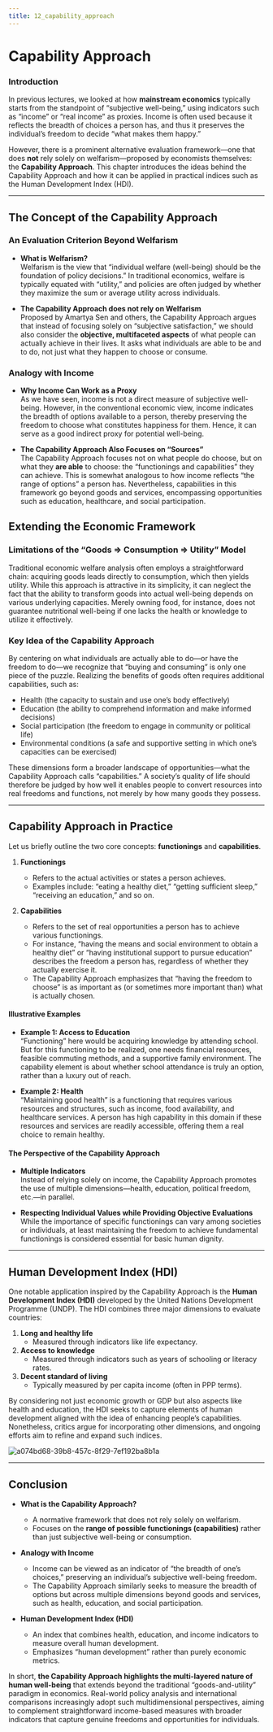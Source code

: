 ```yaml
---
title: 12_capability_approach
---
```


# Capability Approach

### Introduction
In previous lectures, we looked at how **mainstream economics** typically starts from the standpoint of “subjective well-being,” using indicators such as “income” or “real income” as proxies. Income is often used because it reflects the breadth of choices a person has, and thus it preserves the individual’s freedom to decide “what makes them happy.”

However, there is a prominent alternative evaluation framework—one that does **not** rely solely on welfarism—proposed by economists themselves: the **Capability Approach**. This chapter introduces the ideas behind the Capability Approach and how it can be applied in practical indices such as the Human Development Index (HDI).

---

## The Concept of the Capability Approach

### An Evaluation Criterion Beyond Welfarism
- **What is Welfarism?**  
  Welfarism is the view that “individual welfare (well-being) should be the foundation of policy decisions.” In traditional economics, welfare is typically equated with “utility,” and policies are often judged by whether they maximize the sum or average utility across individuals.

- **The Capability Approach does not rely on Welfarism**  
  Proposed by Amartya Sen and others, the Capability Approach argues that instead of focusing solely on “subjective satisfaction,” we should also consider the **objective, multifaceted aspects** of what people can actually achieve in their lives. It asks what individuals are able to be and to do, not just what they happen to choose or consume.

### Analogy with Income
- **Why Income Can Work as a Proxy**  
  As we have seen, income is not a direct measure of subjective well-being. However, in the conventional economic view, income indicates the breadth of options available to a person, thereby preserving the freedom to choose what constitutes happiness for them. Hence, it can serve as a good indirect proxy for potential well-being.

- **The Capability Approach Also Focuses on “Sources”**  
  The Capability Approach focuses not on what people do choose, but on what they **are able** to choose: the “functionings and capabilities” they can achieve. This is somewhat analogous to how income reflects “the range of options” a person has. Nevertheless, capabilities in this framework go beyond goods and services, encompassing opportunities such as education, healthcare, and social participation.

## Extending the Economic Framework
### Limitations of the “Goods ⇒ Consumption ⇒ Utility” Model
Traditional economic welfare analysis often employs a straightforward chain: acquiring goods leads directly to consumption, which then yields utility. While this approach is attractive in its simplicity, it can neglect the fact that the ability to transform goods into actual well-being depends on various underlying capacities. Merely owning food, for instance, does not guarantee nutritional well-being if one lacks the health or knowledge to utilize it effectively.

### Key Idea of the Capability Approach
By centering on what individuals are actually able to do—or have the freedom to do—we recognize that “buying and consuming” is only one piece of the puzzle. Realizing the benefits of goods often requires additional capabilities, such as:
  - Health (the capacity to sustain and use one’s body effectively)
  - Education (the ability to comprehend information and make informed decisions)
  - Social participation (the freedom to engage in community or political life)
  - Environmental conditions (a safe and supportive setting in which one’s capacities can be exercised)

These dimensions form a broader landscape of opportunities—what the Capability Approach calls “capabilities.” A society’s quality of life should therefore be judged by how well it enables people to convert resources into real freedoms and functions, not merely by how many goods they possess.

---

## Capability Approach in Practice

Let us briefly outline the two core concepts: **functionings** and **capabilities**.

1. **Functionings**  
   - Refers to the actual activities or states a person achieves.  
   - Examples include: “eating a healthy diet,” “getting sufficient sleep,” “receiving an education,” and so on.

2. **Capabilities**  
   - Refers to the set of real opportunities a person has to achieve various functionings.  
   - For instance, “having the means and social environment to obtain a healthy diet” or “having institutional support to pursue education” describes the freedom a person has, regardless of whether they actually exercise it.  
   - The Capability Approach emphasizes that “having the freedom to choose” is as important as (or sometimes more important than) what is actually chosen.

#### Illustrative Examples
- **Example 1: Access to Education**  
  “Functioning” here would be acquiring knowledge by attending school. But for this functioning to be realized, one needs financial resources, feasible commuting methods, and a supportive family environment. The capability element is about whether school attendance is truly an option, rather than a luxury out of reach.

- **Example 2: Health**  
  “Maintaining good health” is a functioning that requires various resources and structures, such as income, food availability, and healthcare services. A person has high capability in this domain if these resources and services are readily accessible, offering them a real choice to remain healthy.

#### The Perspective of the Capability Approach
- **Multiple Indicators**  
  Instead of relying solely on income, the Capability Approach promotes the use of multiple dimensions—health, education, political freedom, etc.—in parallel.

- **Respecting Individual Values while Providing Objective Evaluations**  
  While the importance of specific functionings can vary among societies or individuals, at least maintaining the freedom to achieve fundamental functionings is considered essential for basic human dignity.

---

## Human Development Index (HDI)
One notable application inspired by the Capability Approach is the **Human Development Index (HDI)** developed by the United Nations Development Programme (UNDP). The HDI combines three major dimensions to evaluate countries:

1. **Long and healthy life**  
   - Measured through indicators like life expectancy.  
2. **Access to knowledge**  
   - Measured through indicators such as years of schooling or literacy rates.  
3. **Decent standard of living**  
   - Typically measured by per capita income (often in PPP terms).

By considering not just economic growth or GDP but also aspects like health and education, the HDI seeks to capture elements of human development aligned with the idea of enhancing people’s capabilities. Nonetheless, critics argue for incorporating other dimensions, and ongoing efforts aim to refine and expand such indices.

![a074bd68-39b8-457c-8f29-7ef192ba8b1a](https://hackmd.io/_uploads/ry4QBJD2kg.gif)


---

## Conclusion
- **What is the Capability Approach?**  
  - A normative framework that does not rely solely on welfarism.  
  - Focuses on the **range of possible functionings (capabilities)** rather than just subjective well-being or consumption.

- **Analogy with Income**  
  - Income can be viewed as an indicator of “the breadth of one’s choices,” preserving an individual’s subjective well-being freedom.  
  - The Capability Approach similarly seeks to measure the breadth of options but across multiple dimensions beyond goods and services, such as health, education, and social participation.

- **Human Development Index (HDI)**  
  - An index that combines health, education, and income indicators to measure overall human development.  
  - Emphasizes “human development” rather than purely economic metrics.

In short, **the Capability Approach highlights the multi-layered nature of human well-being** that extends beyond the traditional “goods-and-utility” paradigm in economics. Real-world policy analysis and international comparisons increasingly adopt such multidimensional perspectives, aiming to complement straightforward income-based measures with broader indicators that capture genuine freedoms and opportunities for individuals.